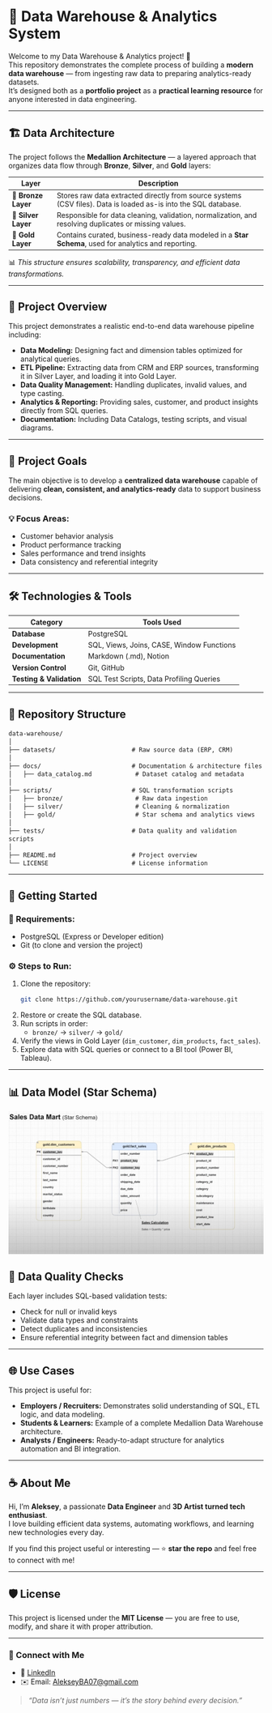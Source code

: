# 🧠 Data Warehouse & Analytics System  
Welcome to my Data Warehouse & Analytics project! 🚀  
This repository demonstrates the complete process of building a **modern data warehouse** — from ingesting raw data to preparing analytics-ready datasets.  
It’s designed both as a **portfolio project** as a **practical learning resource** for anyone interested in data engineering.

---

## 🏗️ Data Architecture

The project follows the **Medallion Architecture** — a layered approach that organizes data flow through **Bronze**, **Silver**, and **Gold** layers:

| Layer | Description |
|--------|--------------|
| 🥉 **Bronze Layer** | Stores raw data extracted directly from source systems (CSV files). Data is loaded as-is into the SQL database. |
| 🥈 **Silver Layer** | Responsible for data cleaning, validation, normalization, and resolving duplicates or missing values. |
| 🥇 **Gold Layer** | Contains curated, business-ready data modeled in a **Star Schema**, used for analytics and reporting. |

📊 *This structure ensures scalability, transparency, and efficient data transformations.*

---

## 📖 Project Overview

This project demonstrates a realistic end-to-end data warehouse pipeline including:

- **Data Modeling:** Designing fact and dimension tables optimized for analytical queries.  
- **ETL Pipeline:** Extracting data from CRM and ERP sources, transforming it in Silver Layer, and loading it into Gold Layer.  
- **Data Quality Management:** Handling duplicates, invalid values, and type casting.  
- **Analytics & Reporting:** Providing sales, customer, and product insights directly from SQL queries.  
- **Documentation:** Including Data Catalogs, testing scripts, and visual diagrams.

---

## 🎯 Project Goals

The main objective is to develop a **centralized data warehouse** capable of delivering **clean, consistent, and analytics-ready** data to support business decisions.

### 💡 Focus Areas:
- Customer behavior analysis  
- Product performance tracking  
- Sales performance and trend insights  
- Data consistency and referential integrity  

---

## 🛠️ Technologies & Tools

| Category | Tools Used |
|-----------|-------------|
| **Database** | PostgreSQL |
| **Development** | SQL, Views, Joins, CASE, Window Functions |
| **Documentation** | Markdown (.md), Notion |
| **Version Control** | Git, GitHub |
| **Testing & Validation** | SQL Test Scripts, Data Profiling Queries |

---

## 📂 Repository Structure

```
data-warehouse/
│
├── datasets/                     # Raw source data (ERP, CRM)
│
├── docs/                         # Documentation & architecture files
│   ├── data_catalog.md            # Dataset catalog and metadata
│
├── scripts/                      # SQL transformation scripts
│   ├── bronze/                    # Raw data ingestion
│   ├── silver/                    # Cleaning & normalization
│   ├── gold/                      # Star schema and analytics views
│
├── tests/                        # Data quality and validation scripts
│
├── README.md                     # Project overview
└── LICENSE                       # License information
```

---

## 🚀 Getting Started

### 🧩 Requirements:
- PostgreSQL (Express or Developer edition)
- Git (to clone and version the project)

### ⚙️ Steps to Run:
1. Clone the repository:  
   ```bash
   git clone https://github.com/yourusername/data-warehouse.git
   ```
2. Restore or create the SQL database.  
3. Run scripts in order:
   - `bronze/` → `silver/` → `gold/`  
4. Verify the views in Gold Layer (`dim_customer`, `dim_products`, `fact_sales`).
5. Explore data with SQL queries or connect to a BI tool (Power BI, Tableau).

---

## 📊 Data Model (Star Schema)

![Project Schema](images/projectSchema.png) 

## 🧪 Data Quality Checks

Each layer includes SQL-based validation tests:
- Check for null or invalid keys  
- Validate data types and constraints  
- Detect duplicates and inconsistencies  
- Ensure referential integrity between fact and dimension tables  

---

## 🌐 Use Cases

This project is useful for:
- **Employers / Recruiters:** Demonstrates solid understanding of SQL, ETL logic, and data modeling.  
- **Students & Learners:** Example of a complete Medallion Data Warehouse architecture.  
- **Analysts / Engineers:** Ready-to-adapt structure for analytics automation and BI integration.  

---

## ☕ About Me

Hi, I’m **Aleksey**, a passionate **Data Engineer** and **3D Artist turned tech enthusiast**.  
I love building efficient data systems, automating workflows, and learning new technologies every day.

If you find this project useful or interesting — ⭐ **star the repo** and feel free to connect with me!

---

## 🛡️ License

This project is licensed under the **MIT License** — you are free to use, modify, and share it with proper attribution.

---

### 🤝 Connect with Me
- 💼 [LinkedIn](https://www.linkedin.com/in/belyaevaleksey/)  
- ✉️ Email: AlekseyBA07@gmail.com

> _“Data isn’t just numbers — it’s the story behind every decision.”_
